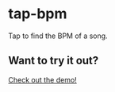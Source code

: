 tap-bpm
=======

Tap to find the BPM of a song.

## Want to try it out?

[Check out the demo!](http://www.mathiasnovas.github.io/tap-bpm)

